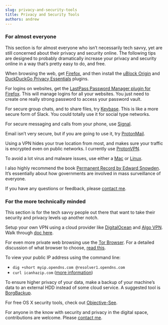 ```yaml
---
slug: privacy-and-security-tools
title: Privacy and Security Tools
authors: andrew
---
```


### For almost everyone

This section is for almost everyone who isn’t necessarily tech savvy, yet are still concerned about their privacy and security online. The following tips are designed to probably dramatically increase your privacy and security online in a way that’s pretty easy to do, and free.

<!--truncate-->

When browsing the web, get [Firefox](https://www.mozilla.org/en-US/firefox/new/), and then install the [uBlock Origin](https://addons.mozilla.org/en-US/firefox/addon/ublock-origin/) and [DuckDuckGo Privacy Essentials](https://addons.mozilla.org/en-US/firefox/addon/duckduckgo-for-firefox/) plugins.

For logins on websites, get the [LastPass Password Manager plugin for Firefox](https://addons.mozilla.org/en-US/firefox/addon/lastpass-password-manager/). This will manage logins for all your websites. You just need to create one really strong password to access your password vault.

For secure group chats, and to share files, try [Keybase](https://keybase.io/). This is like a more secure form of Slack. You could totally use it for social type networks.

For secure messaging and calls from your phone, use [Signal](https://www.signal.org/).

Email isn’t very secure, but if you are going to use it, try [ProtonMail](https://protonmail.com/).

Using a VPN hides your true location from most, and makes sure your traffic is encrypted even on public networks. I currently use [ProtonVPN](https://protonvpn.com/).

To avoid a lot virus and malware issues, use either a [Mac](https://www.apple.com/mac/) or [Linux](https://linuxmint.com/).

I also highly recommend the book [Permanent Record by Edward Snowden](https://www.amazon.com/Permanent-Record-Edward-Snowden/dp/1250237238/). It’s essentially about how governments are involved in mass surveillance of everyone.

 

If you have any questions or feedback, please [contact me](/contact).

 
### For the more technically minded

This section is for the tech savvy people out there that want to take their security and privacy levels up another notch.

Setup your own VPN using a cloud provider like [DigitalOcean](https://m.do.co/c/d9c86410119c) and [Algo VPN](https://github.com/trailofbits/algo). Walk through [doc here](https://zeltser.com/deploy-algo-vpn-digital-ocean/).

For even more private web browsing use the [Tor Browser](https://www.torproject.org/). For a detailed discussion of what browser to choose, [read this](https://freedom.press/training/-depth-guide-choosing-web-browser/).

To view your public IP address using the command line:

- `dig +short myip.opendns.com @resolver1.opendns.com`
- `curl icanhazip.com` ([more information](https://major.io/icanhazip-com-faq/))

To ensure higher privacy of your data, make a backup of your machine’s data to an external HDD instead of some cloud service. A suggested tool is [BorgBackup](https://www.borgbackup.org/).

For free OS X security tools, check out [Objective-See](https://objective-see.com/).

 

For anyone in the know with security and privacy in the digital space, contributions are welcome. Please [contact me](/contact).
